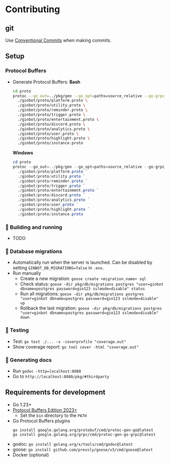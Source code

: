 # Contributing

## git

Use [Conventional Commits](https://www.conventionalcommits.org/en/v1.0.0/) when making commits.

## Setup

### Protocol Buffers

- Generate Protocol Buffers:
  **Bash**
  ```bash
  cd proto
  protoc --go_out=../pkg/gen --go_opt=paths=source_relative --go-grpc_out=../pkg/gen --go-grpc_opt=paths=source_relative \
    ./ginbot/proto/platform.proto \
    ./ginbot/proto/utility.proto \
    ./ginbot/proto/reminder.proto \
    ./ginbot/proto/trigger.proto \
    ./ginbot/proto/entertainment.proto \
    ./ginbot/proto/discord.proto \
    ./ginbot/proto/analytics.proto \
    ./ginbot/proto/user.proto \
    ./ginbot/proto/highlight.proto \
    ./ginbot/proto/instance.proto
  ```
    **Windows**
    ```powershell
    cd proto
    protoc --go_out=../pkg/gen --go_opt=paths=source_relative --go-grpc_out=../pkg/gen --go-grpc_opt=paths=source_relative `
      ./ginbot/proto/platform.proto `
      ./ginbot/proto/utility.proto `
      ./ginbot/proto/reminder.proto `
      ./ginbot/proto/trigger.proto `
      ./ginbot/proto/entertainment.proto `
      ./ginbot/proto/discord.proto `
      ./ginbot/proto/analytics.proto `
      ./ginbot/proto/user.proto `
      ./ginbot/proto/highlight.proto `
      ./ginbot/proto/instance.proto
    ```

### 🚧 Building and running

- TODO

### 💾 Database migrations

- Automatically run when the server is launched. Can be disabled by setting `GINBOT_DB_MIGRATIONS=false` in `.env`.
- Run manually
  - Create a new migration: `goose create <migration_name> sql`
  - Check status: `goose -dir pkg/db/migrations postgres "user=ginbot dbname=postgres password=gin123 sslmode=disable" status`
  - Run all migrations: `goose -dir pkg/db/migrations postgres "user=ginbot dbname=postgres password=gin123 sslmode=disable" up`
  - Rollback the last migration: `goose -dir pkg/db/migrations postgres "user=ginbot dbname=postgres password=gin123 sslmode=disable" down`

### 🔬 Testing

- Test: `go test ./... -v -coverprofile "coverage.out"`
- Show coverage report: `go tool cover -html "coverage.out"`

### 📝 Generating docs

- Run `godoc -http=localhost:8080`
- Go to `http://localhost:8080/pkg/#thirdparty`

## Requirements for development

- Go 1.23+
- [Protocol Buffers Edition 2023+](https://github.com/protocolbuffers/protobuf/releases)
    - Set the `bin` directory to the `PATH`
- Go Protocol Buffers plugins
  ```
  go install google.golang.org/protobuf/cmd/protoc-gen-go@latest
  go install google.golang.org/grpc/cmd/protoc-gen-go-grpc@latest
  ```
- godoc: `go install golang.org/x/tools/cmd/godoc@latest`
- goose: `go install github.com/pressly/goose/v3/cmd/goose@latest`
- Docker (optional)
